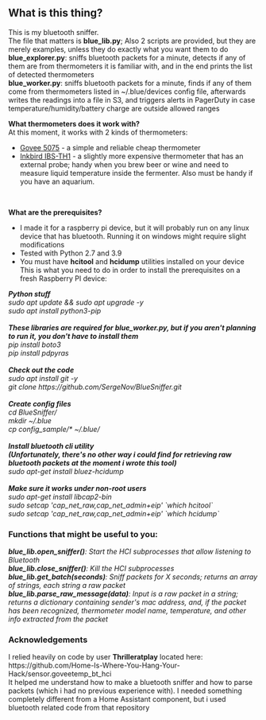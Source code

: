 <h2>What is this thing?</h2>
This is my bluetooth sniffer.<br>
The file that matters is <b>blue_lib.py</b>; Also 2 scripts are provided, but they are merely examples, unless they do exactly what you want them to do<br>
<b>blue_explorer.py</b>: sniffs bluetooth packets for a minute, detects if any of them are from thermometers it is familiar with, and in the end prints the list of detected thermometers<br>
<b>blue_worker.py</b>: sniffs bluetooth packets for a minute, finds if any of them come from thermometers listed in ~/.blue/devices config file, afterwards writes the readings into a file in S3, and triggers alerts in PagerDuty in case temperature/humidity/battery charge are outside allowed ranges<br>

<b>What thermometers does it work with?</b><br>
At this moment, it works with 2 kinds of thermometers:
 - <a href="https://www.amazon.com/dp/B07Y36FWTT">Govee 5075</a> - a simple and reliable cheap thermometer<br>
 - <a href="https://www.amazon.com/dp/B07DQNFJVL">Inkbird IBS-TH1</a> - a slightly more expensive thermometer that has an external probe; handy when you brew beer or wine and need to measure liquid temperature inside the fermenter. Also must be handy if you have an aquarium.<br>
 <br>
 
 <b>What are the prerequisites?</b><br>
  - I made it for a raspberry pi device, but it will probably run on any linux device that has bluetooth. Running it on windows might require slight modifications<br>
  - Tested with Python 2.7 and 3.9
  - You must have <b>hcitool</b> and <b>hcidump</b> utilities installed on your device<br>
This is what you need to do in order to install the prerequisites on a fresh Raspberry PI device:<br>
<i>
<b>Python stuff</b><br>
sudo apt update && sudo apt upgrade -y<br>
sudo apt install python3-pip<br>
<br>
<b>These libraries are required for blue_worker.py, but if you aren't planning to run it, you don't have to install them</b><br>
pip install boto3<br>
pip install pdpyras<br>
<br>
<b>Check out the code</b><br>
sudo apt install git -y<br>
git clone https://github.com/SergeNov/BlueSniffer.git<br>
<br>
<b>Create config files</b><br>
cd BlueSniffer/<br>
mkdir ~/.blue<br>
cp config_sample/* ~/.blue/<br>
<br>
<b>Install bluetooth cli utility</b><br>
<b>(Unfortunately, there's no other way i could find for retrieving raw bluetooth packets at the moment i wrote this tool)</b><br>
sudo apt-get install bluez-hcidump<br>
<br>
<b>Make sure it works under non-root users</b><br>
sudo apt-get install libcap2-bin<br>
sudo setcap 'cap_net_raw,cap_net_admin+eip' `which hcitool`<br>
sudo setcap 'cap_net_raw,cap_net_admin+eip' `which hcidump`<br>
</i>

<h3>Functions that might be useful to you:</h3>
<i>
<b>blue_lib.open_sniffer()</b>: Start the HCI subprocesses that allow listening to Bluetooth<br>
<b>blue_lib.close_sniffer()</b>: Kill the HCI subprocesses<br>
<b>blue_lib.get_batch(seconds)</b>: Sniff packets for X seconds; returns an array of strings, each string a raw packet<br>
<b>blue_lib.parse_raw_message(data)</b>: Input is a raw packet in a string; returns a dictionary containing sender's mac address, and, if the packet has been recognized, thermometer model name, temperature, and other info extracted from the packet<br>
</i>
   <h3>Acknowledgements</h3>
 I relied heavily on code by user <b>Thrilleratplay</b> located here:<br>
 https://github.com/Home-Is-Where-You-Hang-Your-Hack/sensor.goveetemp_bt_hci<br>
 It helped me understand how to make a bluetooth sniffer and how to parse packets (which i had no previous experience with). I needed something completely different from a Home Assistant component, but i used bluetooth related code from that repository<br>
